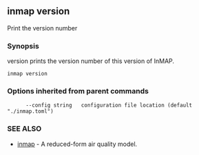 ## inmap version

Print the version number

### Synopsis


version prints the version number of this version of InMAP.

```
inmap version
```

### Options inherited from parent commands

```
      --config string   configuration file location (default "./inmap.toml")
```

### SEE ALSO
* [inmap](inmap.md)	 - A reduced-form air quality model.

